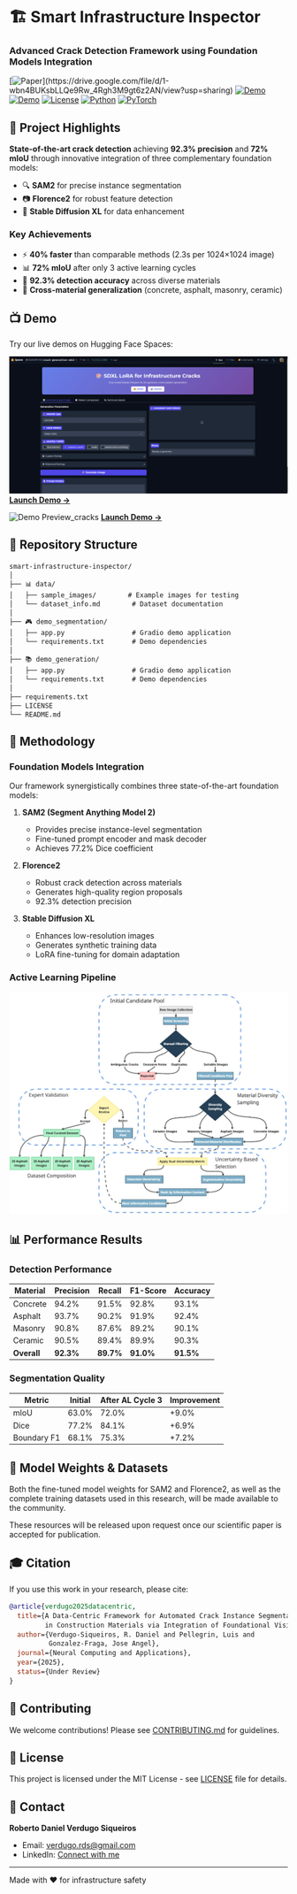 # 🏗️ Smart Infrastructure Inspector
### Advanced Crack Detection Framework using Foundation Models Integration

[![Paper](https://img.shields.io/badge/📄-Paper_(Under_Review)-blue)](https://drive.google.com/file/d/1-wbn4BUKsbLLQe9Rw_4Rgh3M9gt6z2AN/view?usp=sharing)
[![Demo](https://img.shields.io/badge/🤗-Live_Demo_Segmentation-yellow)](https://huggingface.co/spaces/danie94-lml/Cracks-Segmenter-Sam2-Florence2)
[![Demo](https://img.shields.io/badge/🤗-Live_Demo_Generation-yellow)](https://huggingface.co/spaces/danie94-lml/crack-generation-sdxl)
[![License](https://img.shields.io/badge/License-MIT-green)](LICENSE)
[![Python](https://img.shields.io/badge/Python-3.9+-blue)](https://www.python.org/)
[![PyTorch](https://img.shields.io/badge/PyTorch-2.1+-red)](https://pytorch.org/)

## 🎯 Project Highlights

**State-of-the-art crack detection** achieving **92.3% precision** and **72% mIoU** through innovative integration of three complementary foundation models:

- 🔍 **SAM2** for precise instance segmentation
- 📷 **Florence2** for robust feature detection  
- 🎨 **Stable Diffusion XL** for data enhancement

### Key Achievements
- ⚡ **40% faster** than comparable methods (2.3s per 1024×1024 image)
- 📊 **72% mIoU** after only 3 active learning cycles
- 🎯 **92.3% detection accuracy** across diverse materials
- 🔄 **Cross-material generalization** (concrete, asphalt, masonry, ceramic)

## 📺 Demo

Try our live demos on Hugging Face Spaces: 

![Demo Preview_cracks](assets/Demo_sdxl_cracks.gif)
[**Launch Demo →**](https://huggingface.co/spaces/danie94-lml/crack-generation-sdxl)

![Demo Preview_cracks](assets/Demo_dlorence_sam__cracks.gif)
[**Launch Demo →**](https://huggingface.co/spaces/danie94-lml/Cracks-Segmenter-Sam2-Florence2)


## 📁 Repository Structure

```
smart-infrastructure-inspector/
│
├── 📊 data/
│   ├── sample_images/        # Example images for testing
│   └── dataset_info.md        # Dataset documentation
│
├── 🎮 demo_segmentation/
│   ├── app.py                 # Gradio demo application
│   └── requirements.txt       # Demo dependencies
│
├── 📚 demo_generation/
│   ├── app.py                 # Gradio demo application
│   └── requirements.txt       # Demo dependencies
│
├── requirements.txt
├── LICENSE
└── README.md
```

## 🔬 Methodology

### Foundation Models Integration

Our framework synergistically combines three state-of-the-art foundation models:

1. **SAM2 (Segment Anything Model 2)**
   - Provides precise instance-level segmentation
   - Fine-tuned prompt encoder and mask decoder
   - Achieves 77.2% Dice coefficient

2. **Florence2**
   - Robust crack detection across materials
   - Generates high-quality region proposals
   - 92.3% detection precision

3. **Stable Diffusion XL**
   - Enhances low-resolution images
   - Generates synthetic training data
   - LoRA fine-tuning for domain adaptation

### Active Learning Pipeline

![Active Learning Pipeline](./assets/AL_workflow.jpg)

## 📊 Performance Results

### Detection Performance
| Material | Precision | Recall | F1-Score | Accuracy |
|----------|-----------|--------|----------|----------|
| Concrete | 94.2% | 91.5% | 92.8% | 93.1% |
| Asphalt | 93.7% | 90.2% | 91.9% | 92.4% |
| Masonry | 90.8% | 87.6% | 89.2% | 90.1% |
| Ceramic | 90.5% | 89.4% | 89.9% | 90.3% |
| **Overall** | **92.3%** | **89.7%** | **91.0%** | **91.5%** |

### Segmentation Quality
| Metric | Initial | After AL Cycle 3 | Improvement |
|--------|---------|------------------|-------------|
| mIoU | 63.0% | 72.0% | +9.0% |
| Dice | 77.2% | 84.1% | +6.9% |
| Boundary F1 | 68.1% | 75.3% | +7.2% |

## 💾 Model Weights & Datasets
Both the fine-tuned model weights for SAM2 and Florence2, as well as the complete training datasets used in this research, will be made available to the community.

These resources will be released upon request once our scientific paper is accepted for publication.

## 🎓 Citation

If you use this work in your research, please cite:

```bibtex
@article{verdugo2025datacentric,
  title={A Data-Centric Framework for Automated Crack Instance Segmentation 
         in Construction Materials via Integration of Foundational Vision Models},
  author={Verdugo-Siqueiros, R. Daniel and Pellegrin, Luis and 
          Gonzalez-Fraga, Jose Angel},
  journal={Neural Computing and Applications},
  year={2025},
  status={Under Review}
}
```

## 🤝 Contributing

We welcome contributions! Please see [CONTRIBUTING.md](docs/CONTRIBUTING.md) for guidelines.

## 📄 License

This project is licensed under the MIT License - see [LICENSE](LICENSE) file for details.


## 📧 Contact

**Roberto Daniel Verdugo Siqueiros**
- Email: verdugo.rds@gmail.com
- LinkedIn: [Connect with me](https://www.linkedin.com/in/rdverdugo/)

---

  Made with ❤️ for infrastructure safety
